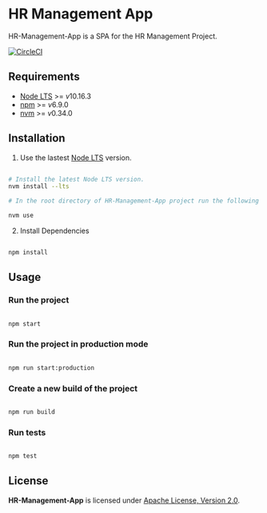 # HR Management App

HR-Management-App is a SPA for the HR Management Project.

[![CircleCI](https://circleci.com/gh/AlexisNava/HR-Management-App/tree/master.svg?style=svg)](https://circleci.com/gh/AlexisNava/HR-Management-App/tree/master)

## Requirements

- [Node LTS](https://nodejs.org/en/download/) >= *v*10.16.3
- [npm](https://docs.npmjs.com/cli/install) >= *v*6.9.0
- [nvm](https://github.com/nvm-sh/nvm) >= *v*0.34.0

## Installation

1. Use the lastest [Node LTS](https://nodejs.org/en/) version.

```sh

# Install the latest Node LTS version.
nvm install --lts

# In the root directory of HR-Management-App project run the following command to use the latest node lts version:

nvm use

```

2. Install Dependencies

```sh

npm install

```

## Usage

### Run the project

```sh

npm start

```

### Run the project in production mode

```sh

npm run start:production

```

### Create a new build of the project

```sh

npm run build

```

### Run tests

```sh

npm test

```

## License

**HR-Management-App** is licensed under [Apache License, Version 2.0](https://github.com/AlexisNava/HR-Management-App/blob/master/LICENSE).
